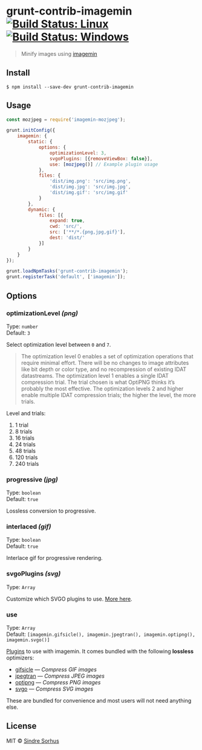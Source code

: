 # grunt-contrib-imagemin [![Build Status: Linux](https://travis-ci.org/gruntjs/grunt-contrib-imagemin.svg?branch=master)](https://travis-ci.org/gruntjs/grunt-contrib-imagemin) [![Build Status: Windows](https://ci.appveyor.com/api/projects/status/7w491e6edsuanreu/branch/master?svg=true)](https://ci.appveyor.com/project/gruntjs/grunt-contrib-imagemin/branch/master)

> Minify images using [imagemin](https://github.com/imagemin/imagemin)


## Install

```
$ npm install --save-dev grunt-contrib-imagemin
```


## Usage

```js
const mozjpeg = require('imagemin-mozjpeg');

grunt.initConfig({
    imagemin: {
        static: {
            options: {
                optimizationLevel: 3,
                svgoPlugins: [{removeViewBox: false}],
                use: [mozjpeg()] // Example plugin usage
            },
            files: {
                'dist/img.png': 'src/img.png',
                'dist/img.jpg': 'src/img.jpg',
                'dist/img.gif': 'src/img.gif'
            }
        },
        dynamic: {
            files: [{
                expand: true,
                cwd: 'src/',
                src: ['**/*.{png,jpg,gif}'],
                dest: 'dist/'
            }]
        }
    }
});

grunt.loadNpmTasks('grunt-contrib-imagemin');
grunt.registerTask('default', ['imagemin']);
```


## Options

### optimizationLevel *(png)*

Type: `number`<br>
Default: `3`

Select optimization level between `0` and `7`.

> The optimization level 0 enables a set of optimization operations that require minimal effort. There will be no changes to image attributes like bit depth or color type, and no recompression of existing IDAT datastreams. The optimization level 1 enables a single IDAT compression trial. The trial chosen is what OptiPNG thinks it’s probably the most effective. The optimization levels 2 and higher enable multiple IDAT compression trials; the higher the level, the more trials.

Level and trials:

1. 1 trial
2. 8 trials
3. 16 trials
4. 24 trials
5. 48 trials
6. 120 trials
7. 240 trials

### progressive *(jpg)*

Type: `boolean`<br>
Default: `true`

Lossless conversion to progressive.

### interlaced *(gif)*

Type: `boolean`<br>
Default: `true`

Interlace gif for progressive rendering.

### svgoPlugins *(svg)*

Type: `Array`

Customize which SVGO plugins to use. [More here](https://github.com/sindresorhus/grunt-svgmin#available-optionsplugins).

### use

Type: `Array`<br>
Default: `[imagemin.gifsicle(), imagemin.jpegtran(), imagemin.optipng(), imagemin.svgo()]`

[Plugins](https://www.npmjs.com/browse/keyword/imageminplugin) to use with imagemin. It comes bundled with the following **lossless** optimizers:

- [gifsicle](https://github.com/imagemin/imagemin-gifsicle) — *Compress GIF images*
- [jpegtran](https://github.com/imagemin/imagemin-jpegtran) — *Compress JPEG images*
- [optipng](https://github.com/imagemin/imagemin-optipng) — *Compress PNG images*
- [svgo](https://github.com/imagemin/imagemin-svgo) — *Compress SVG images*

These are bundled for convenience and most users will not need anything else.


## License

MIT © [Sindre Sorhus](https://sindresorhus.com)
